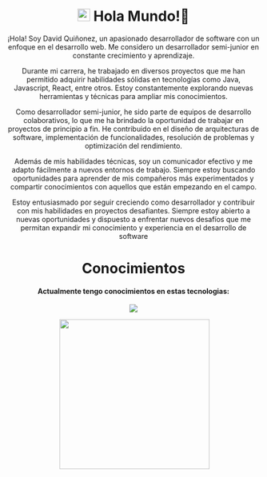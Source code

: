 <div align="center">
<h1><img src="https://s8.gifyu.com/images/979447220829032478.gif" height="25px"> Hola Mundo!👋 </h1>
<div align="center">

¡Hola! Soy David Quiñonez, un apasionado desarrollador de software con un enfoque en el desarrollo web. Me considero un desarrollador semi-junior en constante crecimiento y aprendizaje.

Durante mi carrera, he trabajado en diversos proyectos que me han permitido adquirir habilidades sólidas en tecnologías como Java, Javascript, React, entre otros.  Estoy constantemente explorando nuevas herramientas y técnicas para ampliar mis conocimientos.

Como desarrollador semi-junior, he sido parte de equipos de desarrollo colaborativos, lo que me ha brindado la oportunidad de trabajar en proyectos de principio a fin. He contribuido en el diseño de arquitecturas de software, implementación de funcionalidades, resolución de problemas y optimización del rendimiento.

Además de mis habilidades técnicas, soy un comunicador efectivo y me adapto fácilmente a nuevos entornos de trabajo. Siempre estoy buscando oportunidades para aprender de mis compañeros más experimentados y compartir conocimientos con aquellos que están empezando en el campo.


Estoy entusiasmado por seguir creciendo como desarrollador y contribuir con mis habilidades en proyectos desafiantes. Siempre estoy abierto a nuevas oportunidades y dispuesto a enfrentar nuevos desafíos que me permitan expandir mi conocimiento y experiencia en el desarrollo de software
</div>

<h1>Conocimientos </h2>
    
<h4>Actualmente tengo conocimientos en estas tecnologias: </h4>
</div>
    <p align="center">
  <a href="https://skillicons.dev">
    <img src="https://skillicons.dev/icons?i=java,js,html,css,react,nodejs,mongodb,mysql,git,github,bootstrap" />
  </a>
</p>

<p href="https://discord.gg/onlp" align="center">
    <img alt="" src="https://github-readme-stats.vercel.app/api?username=DQuinonezDev&show_icons=true&theme=dark">
    <img alt="" src="https://github-readme-stats.vercel.app/api/top-langs/?username=DQuinonezDev&layout=compact&theme=dark" width="300px">
</p>


<!--
**DQuinonezDev/DQuinonezDev** is a ✨ _special_ ✨ repository because its `README.md` (this file) appears on your GitHub profile.

Here are some ideas to get you started:

<img width="75" src="https://cdn-images-1.medium.com/max/1200/0*MNVJq_8e0SJoqZb5.jpg">
<img width="75" src="https://logos-download.com/wp-content/uploads/2016/09/React_logo_wordmark.png">
- 🔭 I’m currently working on ...
- 🌱 I’m currently learning ...
- 👯 I’m looking to collaborate on ...
- 🤔 I’m looking for help with ...
- 💬 Ask me about ...
- 📫 How to reach me: ...
- 😄 Pronouns: ...d
- ⚡ Fun fact: ...
-->
